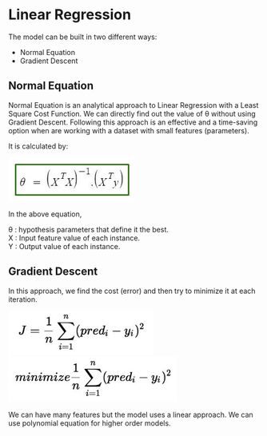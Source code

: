 # Linear Regression

The model can be built in two different ways:

- Normal Equation
- Gradient Descent

## Normal Equation

Normal Equation is an analytical approach to Linear Regression with a Least Square Cost Function. We can directly find out the value of θ without using Gradient Descent. Following this approach is an effective and a time-saving option when are working with a dataset with small features (parameters).

It is calculated by:

<img src="Linear Regression\python\normal_eq.png">

In the above equation,

θ : hypothesis parameters that define it the best.
<br>
X : Input feature value of each instance.
<br>
Y : Output value of each instance.

## Gradient Descent

In this approach, we find the cost (error) and then try to minimize it at each iteration. 

<img src="Linear Regression\python\cost_func.jpg">

<img src="Linear Regression\python\objective.jpg">

We can have many features but the model uses a linear approach. We can use polynomial equation for higher order models. 